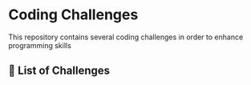 # Coding Challenges 

This repository contains several coding challenges in order to enhance programming skills

## 🔰 List of Challenges

